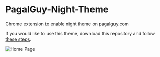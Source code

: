 # PagalGuy-Night-Theme
Chrome extension to enable night theme on pagalguy.com

If you would like to use this theme, download this repository and follow [these steps](https://www.cnet.com/how-to/how-to-install-chrome-extensions-manually).

![Home Page](https://i.ibb.co/J3sSJNG/E0-Ot-P7-NVg-AU1-LF3-format-jpg-name-large.jpg "Home Page")
